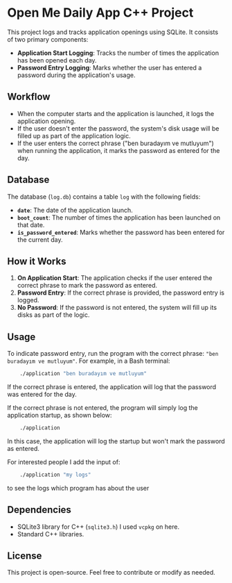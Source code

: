 # Open Me Daily App C++ Project

This project logs and tracks application openings using SQLite. It consists of two primary components:

- **Application Start Logging**: Tracks the number of times the application has been opened each day.
- **Password Entry Logging**: Marks whether the user has entered a password during the application's usage.

## Workflow

- When the computer starts and the application is launched, it logs the application opening.
- If the user doesn't enter the password, the system's disk usage will be filled up as part of the application logic.
- If the user enters the correct phrase ("ben buradayım ve mutluyum") when running the application, it marks the password as entered for the day.

## Database

The database (`log.db`) contains a table `log` with the following fields:

- **`date`**: The date of the application launch.
- **`boot_count`**: The number of times the application has been launched on that date.
- **`is_password_entered`**: Marks whether the password has been entered for the current day.

## How it Works

1. **On Application Start**: The application checks if the user entered the correct phrase to mark the password as entered.
2. **Password Entry**: If the correct phrase is provided, the password entry is logged.
3. **No Password**: If the password is not entered, the system will fill up its disks as part of the logic.

## Usage

To indicate password entry, run the program with the correct phrase: `"ben buradayım ve mutluyum"`. For example, in a Bash terminal:

```bash
    ./application "ben buradayım ve mutluyum"
```

If the correct phrase is entered, the application will log that the password was entered for the day.

If the correct phrase is not entered, the program will simply log the application startup, as shown below:

``` bash
    ./application
```

In this case, the application will log the startup but won't mark the password as entered.

For interested people I add the input of:

``` bash
    ./application "my logs"
```

to see the logs which program has about the user

## Dependencies

- SQLite3 library for C++ (`sqlite3.h`) I used `vcpkg` on here.
- Standard C++ libraries.

## License

This project is open-source. Feel free to contribute or modify as needed.
